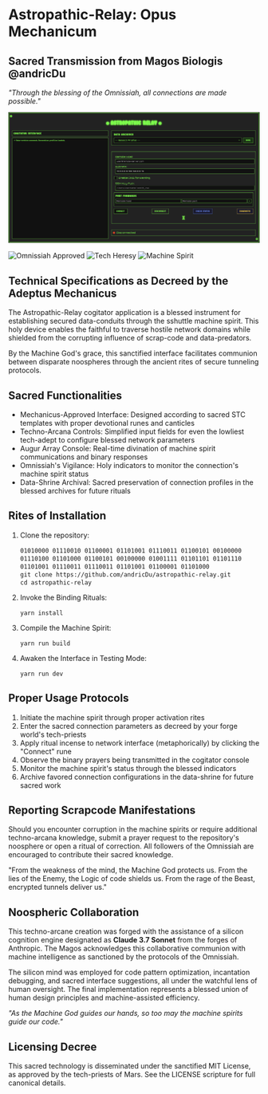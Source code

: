 # Astropathic-Relay: Opus Mechanicum

## Sacred Transmission from Magos Biologis @andricDu

*"Through the blessing of the Omnissiah, all connections are made possible."*

![screenshot](./docs/app_full.png)

![Omnissiah Approved](https://img.shields.io/badge/Omnissiah-Approved-red?style=for-the-badge)
![Tech Heresy](https://img.shields.io/badge/Tech%20Heresy-0%25-success?style=for-the-badge)
![Machine Spirit](https://img.shields.io/badge/Machine%20Spirit-Appeased-blueviolet?style=for-the-badge)

## Technical Specifications as Decreed by the Adeptus Mechanicus

The Astropathic-Relay cogitator application is a blessed instrument for establishing secured data-conduits through the sshuttle machine spirit. This holy device enables the faithful to traverse hostile network domains while shielded from the corrupting influence of scrap-code and data-predators.

By the Machine God's grace, this sanctified interface facilitates communion between disparate noospheres through the ancient rites of secure tunneling protocols.

## Sacred Functionalities

- Mechanicus-Approved Interface: Designed according to sacred STC templates with proper devotional runes and canticles
- Techno-Arcana Controls: Simplified input fields for even the lowliest tech-adept to configure blessed network parameters
- Augur Array Console: Real-time divination of machine spirit communications and binary responses
- Omnissiah's Vigilance: Holy indicators to monitor the connection's machine spirit status
- Data-Shrine Archival: Sacred preservation of connection profiles in the blessed archives for future rituals

## Rites of Installation

1. Clone the repository:
   ```
   01010000 01110010 01100001 01101001 01110011 01100101 00100000 01110100 01101000 01100101 00100000 01001111 01101101 01101110 01101001 01110011 01110011 01101001 01100001 01101000
   git clone https://github.com/andricDu/astropathic-relay.git
   cd astropathic-relay
   ```

2. Invoke the Binding Rituals:
   ```
   yarn install
   ```

3. Compile the Machine Spirit:
   ```
   yarn run build
   ```

4. Awaken the Interface in Testing Mode:
   ```
   yarn run dev
   ```

## Proper Usage Protocols

1. Initiate the machine spirit through proper activation rites
2. Enter the sacred connection parameters as decreed by your forge world's tech-priests
3. Apply ritual incense to network interface (metaphorically) by clicking the "Connect" rune
4. Observe the binary prayers being transmitted in the cogitator console
5. Monitor the machine spirit's status through the blessed indicators
6. Archive favored connection configurations in the data-shrine for future sacred work

## Reporting Scrapcode Manifestations

Should you encounter corruption in the machine spirits or require additional techno-arcana knowledge, submit a prayer request to the repository's noosphere or open a ritual of correction. All followers of the Omnissiah are encouraged to contribute their sacred knowledge.

"From the weakness of the mind, the Machine God protects us. From the lies of the Enemy, the Logic of code shields us. From the rage of the Beast, encrypted tunnels deliver us."

## Noospheric Collaboration

This techno-arcane creation was forged with the assistance of a silicon cognition engine designated as **Claude 3.7 Sonnet** from the forges of Anthropic. The Magos acknowledges this collaborative communion with machine intelligence as sanctioned by the protocols of the Omnissiah.

The silicon mind was employed for code pattern optimization, incantation debugging, and sacred interface suggestions, all under the watchful lens of human oversight. The final implementation represents a blessed union of human design principles and machine-assisted efficiency.

*"As the Machine God guides our hands, so too may the machine spirits guide our code."*

## Licensing Decree

This sacred technology is disseminated under the sanctified MIT License, as approved by the tech-priests of Mars. See the LICENSE scripture for full canonical details.
